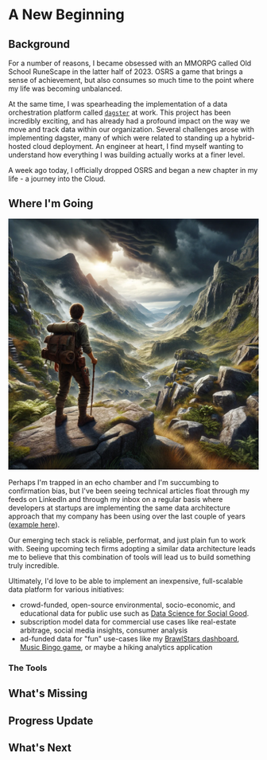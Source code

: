 # A New Beginning

## Background
For a number of reasons, I became obsessed with an MMORPG called Old School RuneScape in the latter half of 2023. OSRS a game that brings a sense of achievement, but also consumes so much time to the point where my life was becoming unbalanced.

At the same time, I was spearheading the implementation of a data orchestration platform called [`dagster`](https://dagster.io/) at work. This project has been incredibly exciting, and has already had a profound impact on the way we move and track data within our organization. Several challenges arose with implementing dagster, many of which were related to standing up a hybrid-hosted cloud deployment. An engineer at heart, I find myself wanting to understand how everything I was building actually works at a finer level.

A week ago today, I officially dropped OSRS and began a new chapter in my life - a journey into the Cloud.

## Where I'm Going

![long_journey](../../../assets/getting_started.png)

Perhaps I'm trapped in an echo chamber and I'm succumbing to confirmation bias, but I've been seeing technical articles float through my feeds on LinkedIn and through my inbox on a regular basis where developers at startups are implementing the same data architecture approach that my company has been using over the last couple of years ([example here](https://medium.com/mark-rittman/how-rittman-analytics-builds-data-stacks-for-growth-stage-businesses-using-cube-dagster-and-preset-ecfe3f0a8c89)). 

Our emerging tech stack is reliable, performat, and just plain fun to work with. Seeing upcoming tech firms adopting a similar data architecture leads me to believe that this combination of tools will lead us to build something truly incredible.

Ultimately, I'd love to be able to implement an inexpensive, full-scalable data platform for various initiatives:
- crowd-funded, open-source environmental, socio-economic, and educational data for public use such as [Data Science for Social Good](https://www.datascienceforsocialgood.org/).
- subscription model data for commercial use cases like real-estate arbitrage, social media insights, consumer analysis
- ad-funded data for "fun" use-cases like my [BrawlStars dashboard](https://github.com/brianjstroh/BrawlStars/blob/main/Brawl%20Stars%20Recommendation%20System.pdf), [Music Bingo game](https://github.com/brianjstroh/MINGO), or maybe a hiking analytics application


### The Tools

## What's Missing

## Progress Update

## What's Next